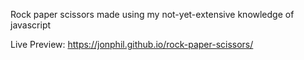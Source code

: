 Rock paper scissors made using my not-yet-extensive knowledge of javascript

Live Preview: https://jonphil.github.io/rock-paper-scissors/
